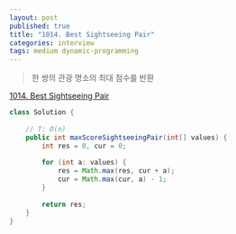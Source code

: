 ```yaml
---
layout: post
published: true
title: "1014. Best Sightseeing Pair"
categories: interview
tags: medium dynamic-programming
---
```


> 한 쌍의 관광 명소의 최대 점수를 반환

[1014. Best Sightseeing Pair](https://leetcode.com/problems/best-sightseeing-pair/)

```java
class Solution {
    
    // T: O(n)
    public int maxScoreSightseeingPair(int[] values) {
        int res = 0, cur = 0;
        
        for (int a: values) {
            res = Math.max(res, cur + a);
            cur = Math.max(cur, a) - 1;
        }
        
        return res;
    }
}
```